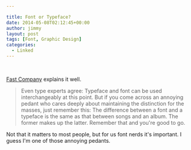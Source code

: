 ```yaml
---

title: Font or Typeface?
date: 2014-05-08T02:12:45+00:00
author: jimmy
layout: post
tags: [Font, Graphic Design]
categories:
  - Linked
---
```

 

[Fast Company](http://www.fastcodesign.com/3028971/whats-the-difference-between-a-font-and-a-typeface) explains it well. 

> Even type experts agree: Typeface and font can be used interchangeably at this point. But if you come across an annoying pedant who cares deeply about maintaining the distinction for the masses, just remember this: The difference between a font and a typeface is the same as that between songs and an album. The former makes up the latter. Remember that and you're good to go.

Not that it matters to most people, but for us font nerds it's important. I guess I'm one of those annoying pedants.